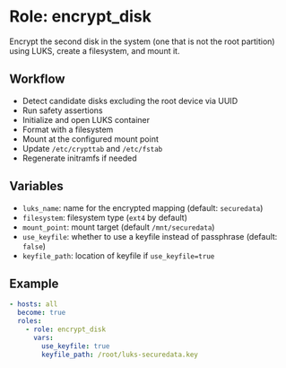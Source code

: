 # Role: encrypt_disk

Encrypt the second disk in the system (one that is not the root partition) using LUKS, create a filesystem, and mount it.

## Workflow

- Detect candidate disks excluding the root device via UUID
- Run safety assertions
- Initialize and open LUKS container
- Format with a filesystem
- Mount at the configured mount point
- Update `/etc/crypttab` and `/etc/fstab`
- Regenerate initramfs if needed

## Variables

- `luks_name`: name for the encrypted mapping (default: `securedata`)
- `filesystem`: filesystem type (`ext4` by default)
- `mount_point`: mount target (default `/mnt/securedata`)
- `use_keyfile`: whether to use a keyfile instead of passphrase (default: `false`)
- `keyfile_path`: location of keyfile if `use_keyfile=true`

## Example

```yaml
- hosts: all
  become: true
  roles:
    - role: encrypt_disk
      vars:
        use_keyfile: true
        keyfile_path: /root/luks-securedata.key
